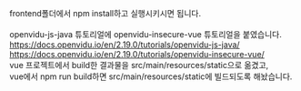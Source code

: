 frontend폴더에서 npm install하고 실행시키시면 됩니다.  
<br>
openvidu-js-java 튜토리얼에 openvidu-insecure-vue 튜토리얼을 붙였습니다.  
https://docs.openvidu.io/en/2.19.0/tutorials/openvidu-js-java/  
https://docs.openvidu.io/en/2.19.0/tutorials/openvidu-insecure-vue/  
vue 프로젝트에서 build한 결과물을 src/main/resources/static으로 옮겼고,  
vue에서 npm run build하면 src/main/resources/static에 빌드되도록 해놨습니다.  
